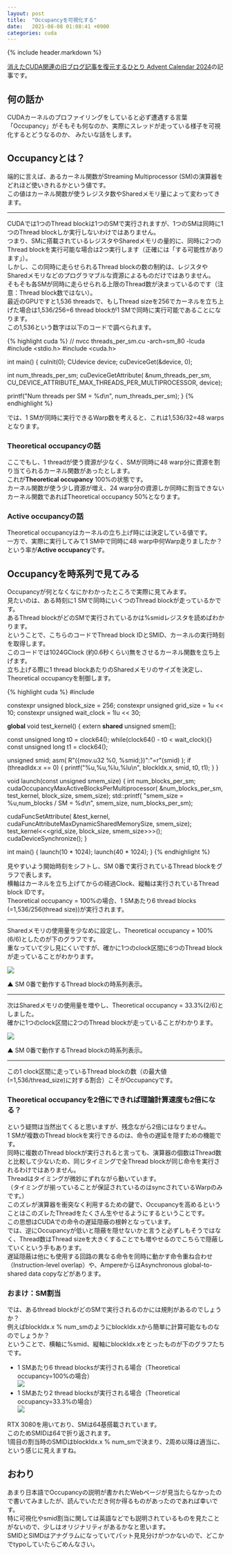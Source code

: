 ```yaml
---
layout: post
title:  "Occupancyを可視化する"
date:   2021-08-08 01:08:41 +0900
categories: cuda
---
```


{% include header.markdown %}

<a href="https://adventar.org/calendars/10896">消えたCUDA関連の旧ブログ記事を復元するひとり Advent Calendar 2024</a>の記事です。

<h2 id="a">何の話か</h2>
<p>
CUDAカーネルのプロファイリングをしていると必ず遭遇する言葉「Occupancy」がそもそも何なのか、実際にスレッドが走っている様子を可視化するとどうなるのか、
みたいな話をします。
<h2>Occupancyとは？</h2>
<p>
端的に言えば、あるカーネル関数がStreaming Multiprocessor (SM)の演算器をどれほど使いきれるかという値です。<br>
この値はカーネル関数が使うレジスタ数やSharedメモリ量によって変わってきます。
</p>
<hr>
<p>
CUDAでは1つのThread blockは1つのSMで実行されますが、1つのSMは同時に1つのThread blockしか実行しないわけではありません。<br>
つまり、SMに搭載されているレジスタやSharedメモリの量的に、同時に2つのThread blockを実行可能な場合は2つ実行します（正確には「する可能性があります」）。<br>
しかし、この同時に走らせられるThread blockの数の制約は、レジスタやSharedメモリなどのプログラマブルな資源によるものだけではありません。<br>
そもそも各SMが同時に走らせられる上限のThread数が決まっているのです（注意：Thread block数ではない）。<br>
最近のGPUですと1,536 threadsで、もしThread sizeを256でカーネルを立ち上げた場合は1,536/256=6 thread blockが1 SMで同時に実行可能であることになります。<br>
この1,536という数字は以下のコードで調べられます。
</p>

{% highlight cuda %}
// nvcc threads_per_sm.cu -arch=sm_80 -lcuda
#include <stdio.h>
#include <cuda.h>

int main() {
  cuInit(0);
  CUdevice device;
  cuDeviceGet(&device, 0);

  int num_threads_per_sm;
  cuDeviceGetAttribute(
      &num_threads_per_sm,
      CU_DEVICE_ATTRIBUTE_MAX_THREADS_PER_MULTIPROCESSOR,
      device);

  printf("Num threads per SM = %d\n", num_threads_per_sm);
}
{% endhighlight %}

<p>
では、1 SMが同時に実行できるWarp数を考えると、これは1,536/32=48 warpsとなります。
</p>
<h3>Theoretical occupancyの話</h3>
<p>
ここでもし、1 threadが使う資源が少なく、SMが同時に48 warp分に資源を割り当てられるカーネル関数があったとします。<br>
これが<b>Theoretical occupancy</b> 100%の状態です。<br>
カーネル関数が使う少し資源が増え、24 warp分の資源しか同時に割当できないカーネル関数であればTheoretical occupancy 50%となります。<br>
</p>
<h3>Active occupancyの話</h3>
<p>
Theoretical occupancyはカーネルの立ち上げ時には決定している値です。<br>
一方で、実際に実行してみて1 SM中で同時に48 warp中何Warp走りましたか？という率が<b>Active occupancy</b>です。<br>
</p>

<h2 id="c">Occupancyを時系列で見てみる</h2>
<p>
Occupancyが何となくなにかわかったところで実際に見てみます。<br>
見たいのは、ある時刻に1 SMで同時にいくつのThread blockが走っているかです。<br>
あるThread blockがどのSMで実行されているかは<span class="code-range">%smid</span>レジスタを読めばわかります。<br>
ということで、こちらのコードでThread block IDとSMID、カーネルの実行時刻を取得します。<br>
このコードでは1024GClock (約0.6秒くらい)無をさせるカーネル関数を立ち上げます。<br>
立ち上げる際に1 thread blockあたりのSharedメモリのサイズを決定し、Theoretical occupancyを制御します。
</p>
{% highlight cuda %}
#include <iostream>

constexpr unsigned block_size = 256;
constexpr unsigned grid_size = 1u << 10;
constexpr unsigned wait_clock = 1lu << 30;

__global__ void test_kernel() {
  extern __shared__ unsigned smem[];

  const unsigned long t0 = clock64();
  while(clock64() - t0 < wait_clock){}
  const unsigned long t1 = clock64();

  unsigned smid;
  asm(
      R"({mov.u32 %0, %smid;})":"=r"(smid)
      );
  if (threadIdx.x == 0) {
    printf("%u,%u,%lu,%lu\n", blockIdx.x, smid, t0, t1);
  }
}

void launch(const unsigned smem_size) {
  int num_blocks_per_sm;
  cudaOccupancyMaxActiveBlocksPerMultiprocessor(
      &num_blocks_per_sm,
      test_kernel,
      block_size,
      smem_size);
  std::printf(
    "smem_size = %u,num_blocks / SM = %d\n",
    smem_size,
    num_blocks_per_sm);

  cudaFuncSetAttribute(
    &test_kernel,
    cudaFuncAttributeMaxDynamicSharedMemorySize,
      smem_size);
  test_kernel<<<grid_size, block_size, smem_size>>>();
  cudaDeviceSynchronize();
}

int main() {
  launch(10 * 1024);
  launch(40 * 1024);
}
{% endhighlight %}
<p>
見やすいよう開始時刻をシフトし、SM 0番で実行されているThread blockをグラフで表します。<br>
横軸はカーネルを立ち上げてからの経過Clock、縦軸は実行されているThread block IDです。<br>
Theoretical occupancy = 100%の場合、1 SMあたり6 thread blocks (=1,536/256(thread size))が実行されます。
</p>
<hr>
<p>
Sharedメモリの使用量を少なめに設定し、Theoretical occupancy = 100%(6/6)としたのが下のグラフです。<br>
重なっていて少し見にくいですが、確かに1つのclock区間に6つのThread blockが走っていることがわかります。
</p>

<img src="{{site.baseurl}}/assets/images/occupancy-6.svg">

<p>
▲ SM 0番で動作するThread blockの時系列表示。
</p>
<hr>
<p>
次はSharedメモリの使用量を増やし、Theoretical occupancy = 33.3%(2/6)としました。<br>
確かに1つのclock区間に2つのThread blockが走っていることがわかります。
</p>
<img src="{{site.baseurl}}/assets/images/occupancy-2.svg">
<p>
▲ SM 0番で動作するThread blockの時系列表示。
</p>
<hr>
<p>
この1 clock区間に走っているThread blockの数（の最大値(=1,536/thread_size)に対する割合）こそがOccupancyです。
</p>
<h3>Theoretical occupancyを2倍にできれば理論計算速度も2倍になる？</h3>
<p>
という疑問は当然出てくると思いますが、残念ながら2倍にはなりません。<br>
1 SMが複数のThread blockを実行できるのは、命令の遅延を隠すための機能です。<br>
同時に複数のThread blockが実行されると言っても、演算器の個数はThread数と比較して少ないため、同じタイミングで全Thread blockが同じ命令を実行されるわけではありません。<br>
Threadはタイミングが微妙にずれながら動いています。<br>
（タイミングが揃っていることが保証されているのはsyncされているWarpのみです。）<br>
このズレが演算器を衝突なく利用するための鍵で、Occupancyを高めるということはこのズレたThreadをたくさん生やせるようにするということです。<br>
この思想はCUDAでの命令の遅延隠蔽の根幹となっています。<br>
では、逆にOccupancyが低いと隠蔽を隠せないかと言うと必ずしもそうではなく、Thread数はThread sizeを大きくすることでも増やせるのでこちらで隠蔽していくという手もあります。<br>
遅延隠蔽は他にも使用する回路の異なる命令を同時に動かす命令重ね合わせ（Instruction-level overlap）や、AmpereからはAsynchronous global-to-shared data copyなどがあります。
</p>

<h3>おまけ：SM割当</h3>
<p>
では、あるthread blockがどのSMで実行されるのかには規則があるのでしょうか？<br>
例えば<span class="code-range">blockIdx.x % num_sm</span>のように<span class="code-range">blockIdx.x</span>から簡単に計算可能なものなのでしょうか？<br>
ということで、横軸に<span class="code-range">%smid</span>、縦軸に<span class="code-range">blockIdx.x</span>をとったものが下のグラフたちです。
</p>
<ul>
<li>1 SMあたり6 thread blocksが実行される場合（Theoretical occupancy=100%の場合）<br>
<img src="{{site.baseurl}}/assets/images/sm-sche-6.svg">
<li>1 SMあたり2 thread blocksが実行される場合（Theoretical occupancy=33.3%の場合）<br>
<img src="{{site.baseurl}}/assets/images/sm-sche-2.svg">
</ul>
<p>
RTX 3080を用いており、SMは64基搭載されています。<br>
このためSMIDは64で折り返されます。<br>
1周目の割当時のSMIDは<span class="code-range">blockIdx.x % num_sm</span>で決まり、2周め以降は適当に、という感じに見えますね。
</p>

<h2 id="d">おわり</h2>
<p>
あまり日本語でOccupancyの説明が書かれたWebページが見当たらなかったので書いてみましたが、読んでいただき何か得るものがあったのであれば幸いです。<br>
特に可視化やsmid割当に関しては英語などでも説明されているものを見たことがないので、少しはオリジナリティがあるかなと思います。<br>
SMIDとSIMDはアナグラムになっていてパット見見分けがつかないので、どこかでtypoしていたらごめんなさい。
</p>
